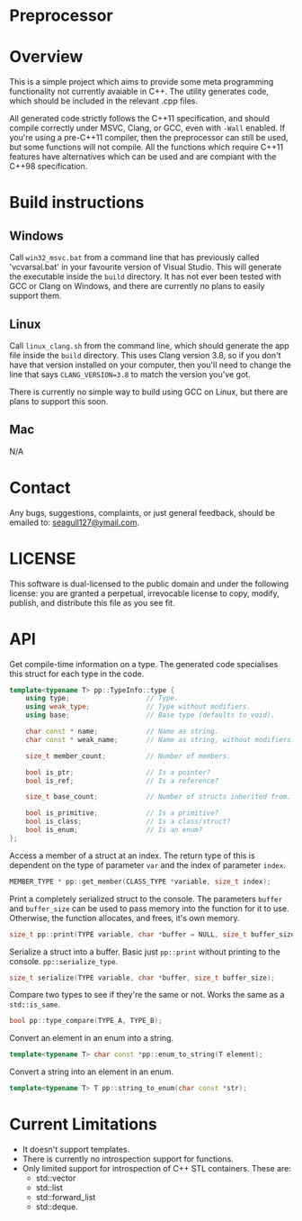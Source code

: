 # Preprocessor


# Overview

This is a simple project which aims to provide some meta programming functionality not currently avaiable in C++. The utility generates code, which should be included in the relevant .cpp files.

All generated code strictly follows the C++11 specification, and should compile correctly under MSVC, Clang, or GCC, even with `-Wall` enabled. If you're using a pre-C++11 compiler, then the preprocessor can still be used, but some functions will not compile. All the functions which require C++11 features have alternatives which can be used and are compiant with the C++98 specification.

# Build instructions

## Windows
Call `win32_msvc.bat` from a command line that has previously called 'vcvarsal.bat' in your favourite version of Visual Studio. This will generate the executable inside the `build` directory. It has not ever been tested with GCC or Clang on Windows, and there are currently no plans to easily support them.

## Linux
Call `linux_clang.sh` from the command line, which should generate the app file inside the `build` directory. This uses Clang version 3.8, so if you don't have that version installed on your computer, then you'll need to change the line that says `CLANG_VERSION=3.8` to match the version you've got.

There is currently no simple way to build using GCC on Linux, but there are plans to support this soon.

## Mac
N/A

# Contact

Any bugs, suggestions, complaints, or just general feedback, should be emailed to: seagull127@ymail.com.

# LICENSE

This software is dual-licensed to the public domain and under the following license: you are granted a perpetual, irrevocable license to copy, modify, publish, and distribute this file as you see fit.

# API
Get compile-time information on a type. The generated code specialises this struct for each type in the code.
```C++
template<typename T> pp::TypeInfo::type {
    using type;                   // Type.
    using weak_type;              // Type without modifiers.
    using base;                   // Base type (defaults to void).

    char const * name;            // Name as string.
    char const * weak_name;       // Name as string, without modifiers.

    size_t member_count;          // Number of members.

    bool is_ptr;                  // Is a pointer?
    bool is_ref;                  // Is a reference?

    size_t base_count;            // Number of structs inherited from.

    bool is_primitive;            // Is a primitive?
    bool is_class;                // Is a class/struct?
    bool is_enum;                 // Is an enum?
};
```

Access a member of a struct at an index. The return type of this is dependent on the type of parameter `var` and the index of parameter `index`.
```C++
MEMBER_TYPE * pp::get_member(CLASS_TYPE *variable, size_t index);
```

Print a completely serialized struct to the console. The parameters `buffer` and `buffer_size` can be used to pass memory into the function for it to use. Otherwise, the function allocates, and frees, it's own memory.
```C++
size_t pp::print(TYPE variable, char *buffer = NULL, size_t buffer_size = 0);
```

Serialize a struct into a buffer. Basic just `pp::print` without printing to the console.
`pp::serialize_type`.
```C++
size_t serialize(TYPE variable, char *buffer, size_t buffer_size);
```

Compare two types to see if they're the same or not. Works the same as a `std::is_same`.
```C++
bool pp::type_compare(TYPE_A, TYPE_B);
```

Convert an element in an enum into a string.
```C++
template<typename T> char const *pp::enum_to_string(T element);
```

Convert a string into an element in an enum.
```C++
template<typename T> T pp::string_to_enum(char const *str);
```

# Current Limitations
- It doesn't support templates.
- There is currently no introspection support for functions.
- Only limited support for introspection of C++ STL containers. These are:
    - std::vector
    - std::list
    - std::forward_list
    - std::deque.
